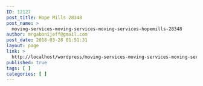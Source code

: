 ```yaml
---
ID: 12127
post_title: Hope Mills 28348
post_name: >
  moving-services-moving-services-moving-services-hopemills-28348
author: mrgabonijeff@gmail.com
post_date: 2018-03-28 01:51:31
layout: page
link: >
  http://localhost/wordpress/moving-services-moving-services-moving-services-hopemills-28348/
published: true
tags: [ ]
categories: [ ]
---
```

